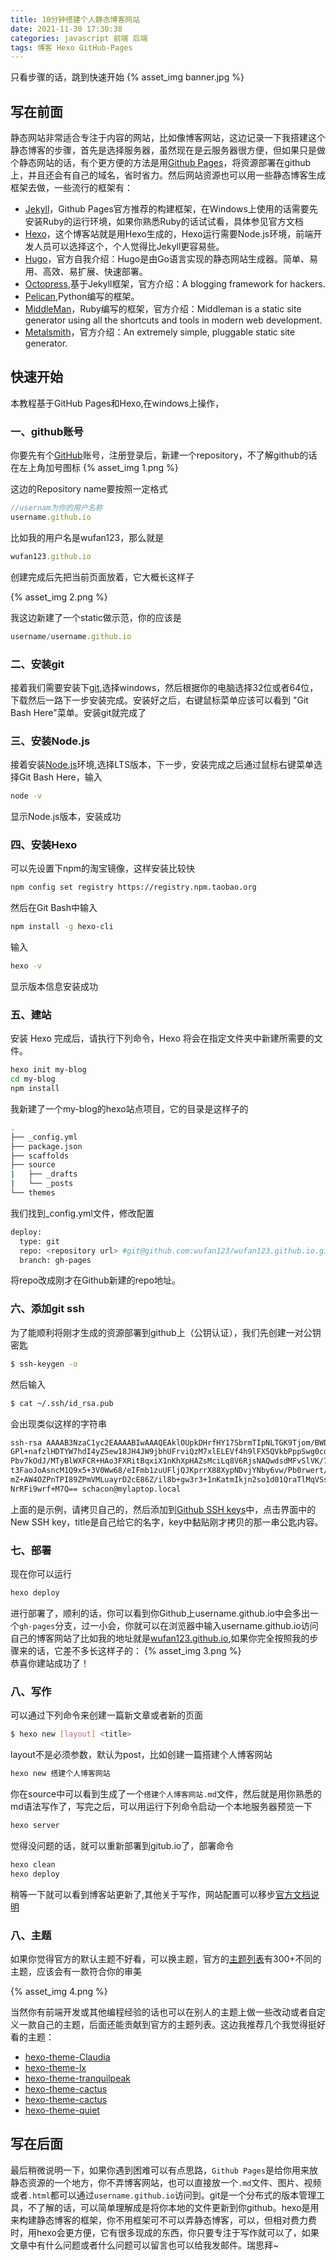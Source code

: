 ```yaml
---
title: 10分钟搭建个人静态博客网站
date: 2021-11-30 17:30:38
categories: javascript 前端 后端
tags: 博客 Hexo GitHub-Pages
---
```

  只看步骤的话，跳到快速开始
{% asset_img banner.jpg %}


## 写在前面

静态网站非常适合专注于内容的网站，比如像博客网站，这边记录一下我搭建这个静态博客的步骤，首先是选择服务器，虽然现在是云服务器很方便，但如果只是做个静态网站的话，有个更方便的方法是用[Github Pages](https://pages.github.com/)，将资源部署在github上，并且还会有自己的域名，省时省力。<!-- more -->然后网站资源也可以用一些静态博客生成框架去做，一些流行的框架有：
- [Jekyll](http://jekyllrb.com/)，Github Pages官方推荐的构建框架，在Windows上使用的话需要先安装Ruby的运行环境，如果你熟悉Ruby的话试试看，具体参见官方文档
- [Hexo](https://hexo.io/zh-cn/)，这个博客站就是用Hexo生成的，Hexo运行需要Node.js环境，前端开发人员可以选择这个，个人觉得比Jekyll更容易些。
- [Hugo](https://www.gohugo.org/)，官方自我介绍：Hugo是由Go语言实现的静态网站生成器。简单、易用、高效、易扩展、快速部署。
- [Octopress](http://octopress.org/),基于Jekyll框架，官方介绍：A blogging framework for hackers.
- [Pelican](https://docs.getpelican.com/en/latest/index.html),Python编写的框架。
- [MiddleMan](https://middlemanapp.com/)，Ruby编写的框架，官方介绍：Middleman is a static site generator using all the shortcuts and tools in modern web development.
- [Metalsmith](https://www.metalsmith.io/)，官方介绍：An extremely simple, pluggable static site generator.

## 快速开始
本教程基于GitHub Pages和Hexo,在windows上操作，
### 一、github账号
你要先有个[GitHub](https://github.com/账号)账号，注册登录后，新建一个repository，不了解github的话在左上角加号图标
{% asset_img 1.png %}
<br> 

这边的Repository name要按照一定格式

``` js
//usernam为你的用户名称
username.github.io 
```

比如我的用户名是wufan123，那么就是

``` JavaScript
wufan123.github.io
```

创建完成后先把当前页面放着，它大概长这样子

{% asset_img 2.png %}
<br>

我这边新建了一个static做示范，你的应该是
``` js
username/username.github.io
```

### 二、安装git
接着我们需要安装下[git](https://git-scm.com/downloads),选择windows，然后根据你的电脑选择32位或者64位，下载然后一路下一步安装完成。安装好之后，右键鼠标菜单应该可以看到
"Git Bash Here"菜单。安装git就完成了
### 三、安装Node.js
接着安装[Node.js](https://nodejs.org/en/)环境,选择LTS版本，下一步，安装完成之后通过鼠标右键菜单选择Git Bash Here，输入
``` bash
node -v 
```
显示Node.js版本，安装成功
### 四、安装Hexo

可以先设置下npm的淘宝镜像，这样安装比较快
```  bash
npm config set registry https://registry.npm.taobao.org
```
然后在Git Bash中输入
``` bash
npm install -g hexo-cli 
``` 
输入
``` bash
hexo -v
```
显示版本信息安装成功
### 五、建站
安装 Hexo 完成后，请执行下列命令，Hexo 将会在指定文件夹中新建所需要的文件。
``` bash
hexo init my-blog
cd my-blog
npm install
```
我新建了一个my-blog的hexo站点项目，它的目录是这样子的
``` bash
.
├── _config.yml
├── package.json
├── scaffolds
├── source
|   ├── _drafts
|   └── _posts
└── themes
```
我们找到_config.yml文件，修改配置
``` bash
deploy:
  type: git
  repo: <repository url> #git@github.com:wufan123/wufan123.github.io.git
  branch: gh-pages
```
将repo改成刚才在Github新建的repo地址。

### 六、添加git ssh
为了能顺利将刚才生成的资源部署到github上（公钥认证），我们先创建一对公钥密匙
``` bash
$ ssh-keygen -o
```
然后输入
``` bash
$ cat ~/.ssh/id_rsa.pub
```
会出现类似这样的字符串
``` bash
ssh-rsa AAAAB3NzaC1yc2EAAAABIwAAAQEAklOUpkDHrfHY17SbrmTIpNLTGK9Tjom/BWDSU
GPl+nafzlHDTYW7hdI4yZ5ew18JH4JW9jbhUFrviQzM7xlELEVf4h9lFX5QVkbPppSwg0cda3
Pbv7kOdJ/MTyBlWXFCR+HAo3FXRitBqxiX1nKhXpHAZsMciLq8V6RjsNAQwdsdMFvSlVK/7XA
t3FaoJoAsncM1Q9x5+3V0Ww68/eIFmb1zuUFljQJKprrX88XypNDvjYNby6vw/Pb0rwert/En
mZ+AW4OZPnTPI89ZPmVMLuayrD2cE86Z/il8b+gw3r3+1nKatmIkjn2so1d01QraTlMqVSsbx
NrRFi9wrf+M7Q== schacon@mylaptop.local
```
上面的是示例，请拷贝自己的，然后添加到[Github SSH keys](https://github.com/settings/keys)中，点击界面中的New SSH key，title是自己给它的名字，key中黏贴刚才拷贝的那一串公匙内容。

### 七、部署
现在你可以运行
``` bash
hexo deploy
```
进行部署了，顺利的话，你可以看到你Github上username.github.io中会多出一个`gh-pages`分支，过一小会，你就可以在浏览器中输入username.github.io访问自己的博客网站了比如我的地址就是[wufan123.github.io](https://wufan123.github.io/),如果你完全按照我的步骤来的话，它差不多长这样子的：
{% asset_img 3.png %}
<br>
恭喜你建站成功了！

### 八、写作
可以通过下列命令来创建一篇新文章或者新的页面
``` bash
$ hexo new [layout] <title>
```
layout不是必须参数，默认为post，比如创建一篇搭建个人博客网站
``` bash
hexo new 搭建个人博客网站
```
你在source中可以看到生成了一个`搭建个人博客网站.md`文件，然后就是用你熟悉的md语法写作了，写完之后，可以用运行下列命令启动一个本地服务器预览一下
``` bash
hexo server
```
觉得没问题的话，就可以重新部署到gitub.io了，部署命令
``` bash
hexo clean 
hexo deploy
```
稍等一下就可以看到博客站更新了,其他关于写作，网站配置可以移步[官方文档说明](https://hexo.io/zh-cn/docs)

### 八、主题
如果你觉得官方的默认主题不好看，可以换主题，官方的[主题列表](https://hexo.io/themes/)有300+不同的主题，应该会有一款符合你的审美

{% asset_img 4.png %}
<br>

当然你有前端开发或其他编程经验的话也可以在别人的主题上做一些改动或者自定义一款自己的主题，后面还能贡献到官方的主题列表。这边我推荐几个我觉得挺好看的主题：
- [hexo-theme-Claudia](https://github.com/Haojen/hexo-theme-Claudia)
- [hexo-theme-lx](https://github.com/blleng/hexo-theme-lx)
- [hexo-theme-tranquilpeak](https://github.com/blleng/hexo-theme-lx)
- [hexo-theme-cactus](https://github.com/probberechts/hexo-theme-cactus)
- [hexo-theme-cactus](https://github.com/probberechts/hexo-theme-cactus)
- [hexo-theme-quiet](https://github.com/79E/hexo-theme-quiet)

## 写在后面
最后稍微说明一下，如果你遇到困难可以有点思路，`Github Pages`是给你用来放静态资源的一个地方，你不弄博客网站，也可以直接放一个`.md`文件、图片、视频或者`.html`都可以通过`username.github.io`访问到。git是一个分布式的版本管理工具，不了解的话，可以简单理解成是将你本地的文件更新到你github。hexo是用来构建静态博客的框架，你不用框架可不可以弄静态博客，可以，但相对费力费时，用hexo会更方便，它有很多现成的东西，你只要专注于写作就可以了，如果文章中有什么问题或者什么问题可以留言也可以给我发邮件。瑞思拜~















 